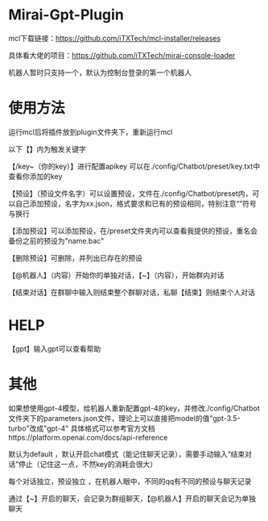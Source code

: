 # Mirai-Gpt-Plugin

mcl下载链接：https://github.com/iTXTech/mcl-installer/releases

具体看大佬的项目：https://github.com/iTXTech/mirai-console-loader

机器人暂时只支持一个，默认为控制台登录的第一个机器人


# 使用方法

运行mcl后将插件放到plugin文件夹下，重新运行mcl

以下【】内为触发关键字

【/key~（你的key）】进行配置apikey 可以在./config/Chatbot/preset/key.txt中查看你添加的key

【预设】（预设文件名字）可以设置预设，文件在./config/Chatbot/preset内，可以自己添加预设，名字为xx.json，格式要求和已有的预设相同，特别注意“”符号与换行

【添加预设】可以添加预设，在/preset文件夹内可以查看我提供的预设，重名会备份之前的预设为"name.bac"

【删除预设】可删除，并列出已存在的预设

【@机器人】（内容）开始你的单独对话，【~】（内容），开始群内对话

【结束对话】在群聊中输入则结束整个群聊对话，私聊【结束】则结束个人对话

# HELP
【gpt】输入gpt可以查看帮助

# 其他
如果想使用gpt-4模型，给机器人重新配置gpt-4的key，并修改./config/Chatbot文件夹下的parameters.json文件，理论上可以直接把model的值"gpt-3.5-turbo"改成"gpt-4"
具体格式可以参考官方文档https://platform.openai.com/docs/api-reference

默认为default ，默认开启chat模式（能记住聊天记录），需要手动输入“结束对话”停止（记住这一点，不然key的消耗会很大）

每个对话独立，预设独立 ，在机器人眼中，不同的qq有不同的预设与聊天记录

通过【~】开启的聊天，会记录为群组聊天，【@机器人】开启的聊天会记为单独聊天

